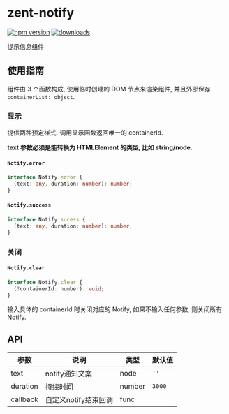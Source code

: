 # zent-notify

[![npm version](https://img.shields.io/npm/v/zent-notify.svg?style=flat)](https://www.npmjs.com/package/zent-notify) [![downloads](https://img.shields.io/npm/dt/zent-notify.svg)](https://www.npmjs.com/package/zent-notify)

提示信息组件

## 使用指南

组件由 3 个函数构成, 使用临时创建的 DOM 节点来渲染组件, 并且外部保存 `containerList: object`.

### 显示

提供两种预定样式, 调用显示函数返回唯一的 containerId.

**text 参数必须是能转换为 HTMLElement 的类型, 比如 string/node.**

#### `Notify.error`

```ts
interface Notify.error {
  (text: any, duration: number): number;
}
```

#### `Notify.success`

```ts
interface Notify.sucess {
  (text: any, duration: number): number;
}
```
### 关闭

#### `Notify.clear`

```ts
interface Notify.clear {
  (?containerId: number): void;
}
```

输入具体的 containerId 时关闭对应的 Notify, 如果不输入任何参数, 则关闭所有 Notify.

## API

| 参数       | 说明            | 类型     | 默认值    |
| -------- | ------------- | ------ | ------ |
| text     | notify通知文案    | node   | `''`   |
| duration | 持续时间          | number | `3000` |
| callback | 自定义notify结束回调 | func   |        |
